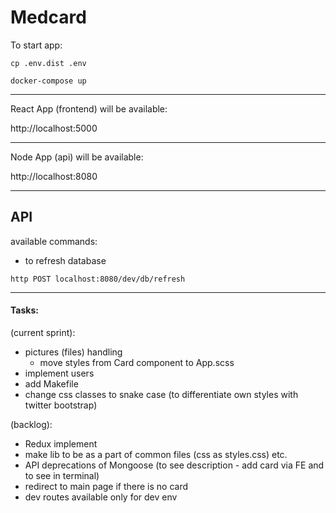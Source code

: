 # Medcard


To start app:
```
cp .env.dist .env
```
```
docker-compose up
```

---

React App (frontend) will be available:

http://localhost:5000

---
Node App (api) will be available:

http://localhost:8080

---

## API

available commands:
- to refresh database
```
http POST localhost:8080/dev/db/refresh
```

---

#### Tasks:

(current sprint):

- pictures (files) handling
    - move styles from Card component to App.scss
- implement users
- add Makefile
- change css classes to snake case (to  differentiate own styles with twitter bootstrap)


(backlog):
- Redux implement
- make lib to be as a part of common files (css as styles.css) etc.
- API deprecations of Mongoose (to see description - add card via FE
    and to see in terminal)
- redirect to main page if there is no card
- dev routes available only for dev env
